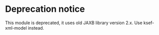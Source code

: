 # Deprecation notice

This module is deprecated, it uses old JAXB library version 2.x. Use ksef-xml-model instead.
